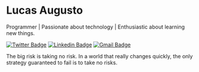 # Lucas Augusto

Programmer | Passionate about technology | Enthusiastic about learning new things.

[![Twitter Badge](https://img.shields.io/badge/-@lucastweetou-7B68EE?style=flat-square&labelColor=7B68EE&logo=twitter&logoColor=white&link=https://twitter.com/dieegosf)](https://twitter.com/lucastweetou) 
[![Linkedin Badge](https://img.shields.io/badge/-Lucas%20Augusto-7B68EE?style=flat-square&logo=Linkedin&logoColor=white&link=https://www.linkedin.com/in/diego-schell-fernandes/)](https://www.linkedin.com/in/lucas-augusto-a428631b8/) 
[![Gmail Badge](https://img.shields.io/badge/-lucasaugustsdeveloper@gmail.com-7B68EE?style=flat-square&logo=Gmail&logoColor=white&link=mailto:diego.schell.f@gmail.com)](mailto:lucasaugustsdeveloper@gmail.com)

The big risk is taking no risk. In a world that really changes quickly, the only strategy guaranteed to fail is to take no risks.


